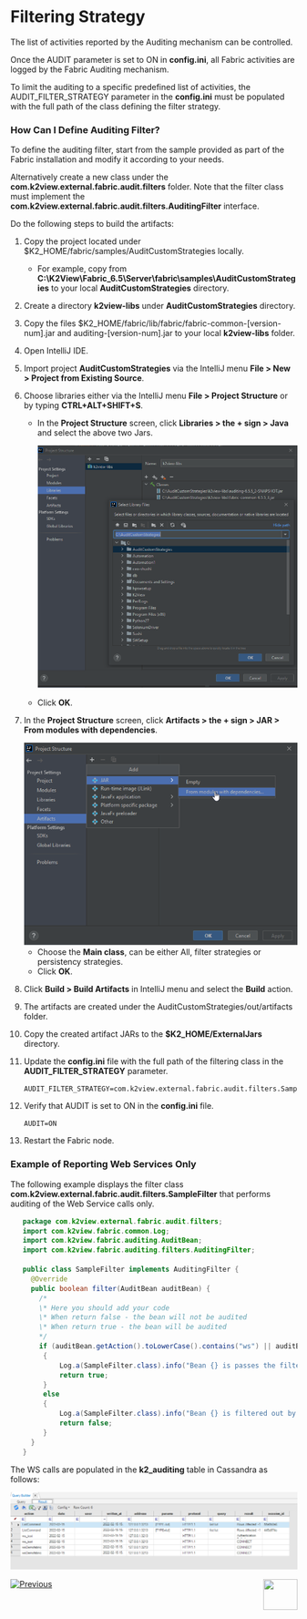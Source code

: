 # Filtering Strategy

The list of activities reported by the Auditing mechanism can be controlled. 

Once the AUDIT parameter is set to ON in **config.ini**, all Fabric activities are logged by the Fabric Auditing mechanism.

To limit the auditing to a specific predefined list of activities, the AUDIT_FILTER_STRATEGY parameter in the **config.ini** must be populated with the full path of the class defining the filter strategy. 

###  How Can I Define Auditing Filter?

To define the auditing filter, start from the sample provided as part of the Fabric installation and modify it according to your needs. 

Alternatively create a new class under the **com.k2view.external.fabric.audit.filters** folder. Note that the  filter class must implement the **com.k2view.external.fabric.audit.filters.AuditingFilter** interface.

Do the following steps to build the artifacts:

1. Copy the project located under $K2_HOME/fabric/samples/AuditCustomStrategies locally.  

   * For example, copy from **C:\K2View\Fabric_6.5\Server\fabric\samples\AuditCustomStrategies** to your local **AuditCustomStrategies** directory.

2. Create a directory **k2view-libs** under **AuditCustomStrategies** directory.

3. Copy the files $K2_HOME/fabric/lib/fabric/fabric-common-[version-num].jar and auditing-[version-num].jar to your local **k2view-libs** folder. 

4. Open IntelliJ IDE.

5. Import project **AuditCustomStrategies** via the IntelliJ menu **File > New > Project from Existing Source**.

6. Choose libraries either via the IntelliJ menu **File > Project Structure** or by typing **CTRL+ALT+SHIFT+S**.

   * In the **Project Structure** screen, click **Libraries > the + sign > Java** and select the above two Jars.

     <img src="images/02_filter_select_lib.png" style="zoom:80%;" />

   * Click **OK**.

7. In the **Project Structure** screen, click **Artifacts > the + sign > JAR > From modules with dependencies**.

   <img src="images/02_choose_artifacts.png" style="zoom:80%;" />

   * Choose the **Main class**, can be either All, filter strategies or persistency strategies. 
   * Click **OK**.
   
8. Click **Build > Build Artifacts** in IntelliJ menu and select the **Build** action.

9. The artifacts are created under the AuditCustomStrategies/out/artifacts folder. 

10. Copy the created artifact JARs to the **$K2_HOME/ExternalJars** directory. 

11. Update the **config.ini** file with the full path of the filtering class in the **AUDIT_FILTER_STRATEGY** parameter. 

    ~~~
    AUDIT_FILTER_STRATEGY=com.k2view.external.fabric.audit.filters.SampleFilter
    ~~~

12. Verify that AUDIT is set to ON in the **config.ini** file.

    ~~~
    AUDIT=ON
    ~~~

11. Restart the Fabric node.

### Example of Reporting Web Services Only

The following example displays the filter class **com.k2view.external.fabric.audit.filters.SampleFilter** that performs auditing of the Web Service calls only.

~~~java
   package com.k2view.external.fabric.audit.filters;
   import com.k2view.fabric.common.Log;
   import com.k2view.fabric.auditing.AuditBean;
   import com.k2view.fabric.auditing.filters.AuditingFilter;

   public class SampleFilter implements AuditingFilter {
     @Override
     public boolean filter(AuditBean auditBean) {
       /*
       \* Here you should add your code
       \* When return false - the bean will not be audited
       \* When return true - the bean will be audited
       */
       if (auditBean.getAction().toLowerCase().contains("ws") || auditBean.getProtocol().toLowerCase().contains("http"))
        {
            Log.a(SampleFilter.class).info("Bean {} is passes the filter layer", auditBean.toString());
            return true;
        }
        else
        {
            Log.a(SampleFilter.class).info("Bean {} is filtered out by the filter layer", auditBean.toString());
            return false;
        }
     }
   }
~~~

The WS calls are populated in the  **k2_auditing** table in Cassandra as follows:

<img src="images/02_audit.png" style="zoom:80%;" />



[![Previous](/articles/images/Previous.png)](01_auditing_overview.md)[<img align="right" width="60" height="54" src="/articles/images/Next.png">](03_persistence_strategy.md) 
